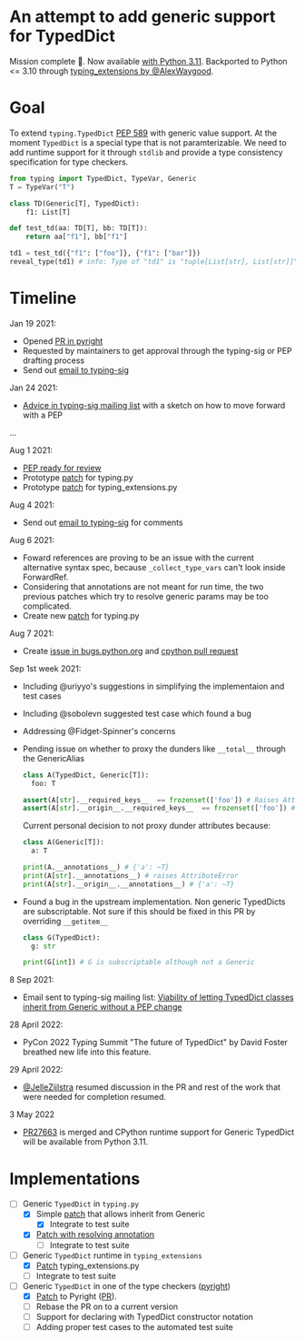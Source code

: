 # An attempt to add generic support for TypedDict

Mission complete 🎉.
Now available [with Python 3.11](https://github.com/python/cpython/issues/89026#issuecomment-1116093221).
Backported to Python <= 3.10 through [typing_extensions by @AlexWaygood](https://github.com/python/typing_extensions/pull/46).

# Goal

To extend `typing.TypedDict` [PEP 589](https://www.python.org/dev/peps/pep-0589/)
with generic value support. At the moment `TypedDict` is a special type
that is not paramterizable. We need to add runtime support for it
through `stdlib` and provide a type consistency specification for type
checkers.

```python
from typing import TypedDict, TypeVar, Generic
T = TypeVar("T")

class TD(Generic[T], TypedDict):
    f1: List[T]

def test_td(aa: TD[T], bb: TD[T]):
    return aa["f1"], bb["f1"]

td1 = test_td({"f1": ["foo"]}, {"f1": ["bar"]})
reveal_type(td1) # info: Type of "td1" is "tuple[List[str], List[str]]"
```

# Timeline

Jan 19 2021:

- Opened [PR in pyright](https://github.com/microsoft/pyright/pull/1390)
- Requested by maintainers to get approval through the typing-sig or PEP drafting process
- Send out [email to typing-sig](https://mail.python.org/archives/list/typing-sig@python.org/thread/GKKSWMONVHRLFI4NJAT36RPZCGGIBJ3G/)

Jan 24 2021:

- [Advice in typing-sig mailing list](https://mail.python.org/archives/list/typing-sig@python.org/thread/GKKSWMONVHRLFI4NJAT36RPZCGGIBJ3G/)
  with a sketch on how to move forward with a PEP

...

Aug 1 2021:

- [PEP ready for review](pep-9999.rst)
- Prototype [patch](https://github.com/python/cpython/compare/main...sransara:py-generic-typeddict) for typing.py
- Prototype [patch](https://github.com/python/typing/compare/master...sransara:py-generic-typeddict) for typing_extensions.py

Aug 4 2021:

- Send out [email to typing-sig](https://mail.python.org/archives/list/typing-sig@python.org/thread/JIG63TRUTF7NSDRGUMI3GHRK3J564CUI/)
  for comments

Aug 6 2021:

- Foward references are proving to be an issue with the current alternative syntax spec,
  because `_collect_type_vars` can't look inside ForwardRef.
- Considering that annotations are not meant for run time,
  the two previous patches which try to resolve generic params may be too complicated.
- Create new [patch](https://github.com/python/cpython/compare/main...sransara:py-generic-typeddict-simple) for typing.py

Aug 7 2021:

- Create [issue in bugs.python.org](https://bugs.python.org/issue44863) and [cpython pull request](https://github.com/python/cpython/pull/27663)

Sep 1st week 2021:

- Including @uriyyo's suggestions in simplifying the implementaion and test cases
- Including @sobolevn suggested test case which found a bug
- Addressing @Fidget-Spinner's concerns
- Pending issue on whether to proxy the dunders like `__total__` through the GenericAlias

  ```python
  class A(TypedDict, Generic[T]):
    foo: T

  assert(A[str].__required_keys__  == frozenset(['foo']) # Raises Attribute error
  assert(A[str].__origin__.__required_keys__  == frozenset(['foo']) # Works
  ```

  Current personal decision to not proxy dunder attributes because:

  ```python
  class A(Generic[T]):
    a: T

  print(A.__annotations__) # {'a': ~T}
  print(A[str].__annotations__) # raises AttributeError
  print(A[str].__origin__.__annotations__) # {'a': ~T}
  ```

- Found a bug in the upstream implementation. Non generic TypedDicts are subscriptable.
  Not sure if this should be fixed in this PR by overriding `__getitem__`

  ```python
  class G(TypedDict):
    g: str

  print(G[int]) # G is subscriptable although not a Generic
  ```

8 Sep 2021:

- Email sent to typing-sig mailing list: [Viability of letting TypedDict classes inherit from Generic without a PEP change](https://mail.python.org/archives/list/typing-sig@python.org/thread/I7P3ER2NH7SENVMIXK74U6L4Z5JDLQGZ/)

28 April 2022:

- PyCon 2022 Typing Summit "The future of TypedDict" by David Foster breathed new life into this feature.

29 April 2022:

- [@JelleZijlstra](https://github.com/JelleZijlstra) resumed discussion in the PR and rest of the work that were needed for completion resumed.

3 May 2022

- [PR27663](https://github.com/python/cpython/pull/27663) is merged and CPython runtime support for Generic TypedDict will be available from Python 3.11.

# Implementations

- [ ] Generic `TypedDict` in `typing.py`
  - [x] Simple [patch](https://github.com/python/cpython/compare/main...sransara:py-generic-typeddict-simple) that allows inherit from Generic
    - [x] Integrate to test suite
  - [x] [Patch with resolving annotation](https://github.com/python/cpython/compare/3.9...sransara:py-generic-typeddict)
    - [ ] Integrate to test suite
- [ ] Generic `TypedDict` runtime in `typing_extensions`
  - [x] [Patch](https://github.com/python/typing/compare/master...sransara:py-generic-typeddict) typing_extensions.py
  - [ ] Integrate to test suite
- [ ] Generic `TypedDict` in one of the type checkers ([pyright](https://github.com/microsoft/pyright/))
  - [x] [Patch](https://github.com/microsoft/pyright/compare/main...sransara:generic-typed-dict) to Pyright ([PR](https://github.com/microsoft/pyright/pull/1390)).
  - [ ] Rebase the PR on to a current version
  - [ ] Support for declaring with TypedDict constructor notation
  - [ ] Adding proper test cases to the automated test suite
